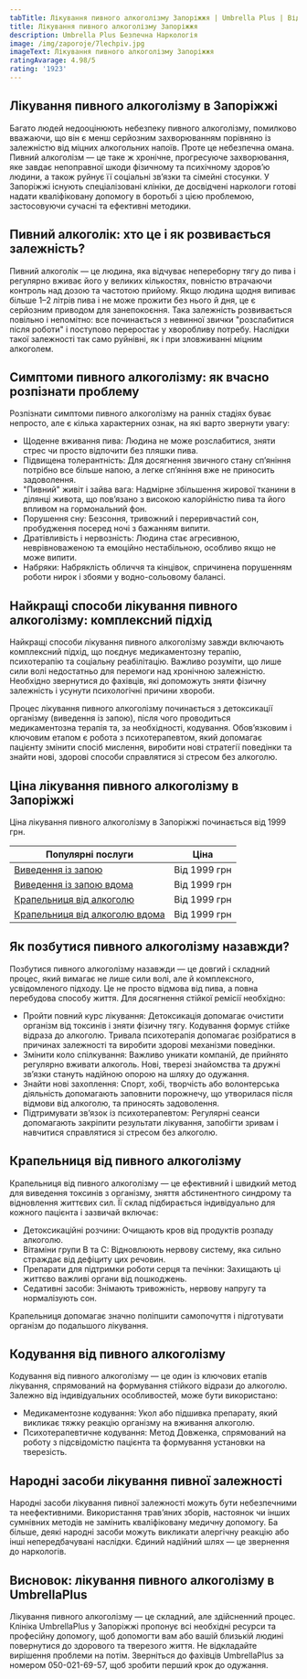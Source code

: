 ```yaml
---
tabTitle: Лікування пивного алкоголізму Запоріжжя | Umbrella Plus | Від 1999 грн
title: Лікування пивного алкоголізму Запоріжжя
description: Umbrella Plus Безпечна Наркологія
image: /img/zaporoje/7lechpiv.jpg
imageText: Лікування пивного алкоголізму Запоріжжя
ratingAvarage: 4.98/5
rating: '1923'
---
```


## Лікування пивного алкоголізму в Запоріжжі

Багато людей недооцінюють небезпеку пивного алкоголізму, помилково вважаючи, що він є менш серйозним захворюванням порівняно із залежністю від міцних алкогольних напоїв. Проте це небезпечна омана. Пивний алкоголізм — це таке ж хронічне, прогресуюче захворювання, яке завдає непоправної шкоди фізичному та психічному здоров’ю людини, а також руйнує її соціальні зв’язки та сімейні стосунки. У Запоріжжі існують спеціалізовані клініки, де досвідчені наркологи готові надати кваліфіковану допомогу в боротьбі з цією проблемою, застосовуючи сучасні та ефективні методики.

## Пивний алкоголік: хто це і як розвивається залежність?

Пивний алкоголік — це людина, яка відчуває непереборну тягу до пива і регулярно вживає його у великих кількостях, повністю втрачаючи контроль над дозою та частотою прийому. Якщо людина щодня випиває більше 1–2 літрів пива і не може прожити без нього й дня, це є серйозним приводом для занепокоєння. Така залежність розвивається повільно і непомітно: все починається з невинної звички "розслабитися після роботи" і поступово переростає у хворобливу потребу. Наслідки такої залежності так само руйнівні, як і при зловживанні міцним алкоголем.

## Симптоми пивного алкоголізму: як вчасно розпізнати проблему

Розпізнати симптоми пивного алкоголізму на ранніх стадіях буває непросто, але є кілька характерних ознак, на які варто звернути увагу:

* Щоденне вживання пива: Людина не може розслабитися, зняти стрес чи просто відпочити без пляшки пива. 
* Підвищена толерантність: Для досягнення звичного стану сп’яніння потрібно все більше напою, а легке сп’яніння вже не приносить задоволення. 
* "Пивний" живіт і зайва вага: Надмірне збільшення жирової тканини в ділянці живота, що пов’язано з високою калорійністю пива та його впливом на гормональний фон. 
* Порушення сну: Безсоння, тривожний і переривчастий сон, пробудження посеред ночі з бажанням випити. 
* Дратівливість і нервозність: Людина стає агресивною, неврівноваженою та емоційно нестабільною, особливо якщо не може випити. 
* Набряки: Набряклість обличчя та кінцівок, спричинена порушенням роботи нирок і збоями у водно-сольовому балансі. 

## Найкращі способи лікування пивного алкоголізму: комплексний підхід

Найкращі способи лікування пивного алкоголізму завжди включають комплексний підхід, що поєднує медикаментозну терапію, психотерапію та соціальну реабілітацію. Важливо розуміти, що лише сили волі недостатньо для перемоги над хронічною залежністю. Необхідно звернутися до фахівців, які допоможуть зняти фізичну залежність і усунути психологічні причини хвороби.

Процес лікування пивного алкоголізму починається з детоксикації організму (виведення із запою), після чого проводиться медикаментозна терапія та, за необхідності, кодування. Обов’язковим і ключовим етапом є робота з психотерапевтом, який допомагає пацієнту змінити спосіб мислення, виробити нові стратегії поведінки та знайти нові, здорові способи справлятися зі стресом без алкоголю.

## Ціна лікування пивного алкоголізму в Запоріжжі

Ціна лікування пивного алкоголізму в Запоріжжі починається від 1999 грн.

| Популярні послуги                                                                                                        | Ціна         |
| ------------------------------------------------------------------------------------------------------------------------ | ------------ |
| [Виведення із запою](https://umbrella-plus.com.ua/uk/zaporozie/vivod-iz-zapoia-zaparoje-ua/)                             | Від 1999 грн |
| [Виведення із запою вдома](https://umbrella-plus.com.ua/uk/zaporozie/vivod-iz-zapoia-na-domy-zaporozhye-ua/)             | Від 1999 грн |
| [Крапельниця від алкоголю](https://umbrella-plus.com.ua/uk/zaporozie/kapelnica_ot_alkogola_zaporozhye-ua/)               | Від 1999 грн |
| [Крапельниця від алкоголю вдома](https://umbrella-plus.com.ua/uk/zaporozie/kapelnica_ot_alkogola_na_domy_zaporozhye-ua/) | Від 1999 грн |

## Як позбутися пивного алкоголізму назавжди?

Позбутися пивного алкоголізму назавжди — це довгий і складний процес, який вимагає не лише сили волі, але й комплексного, усвідомленого підходу. Це не просто відмова від пива, а повна перебудова способу життя. Для досягнення стійкої ремісії необхідно:

* Пройти повний курс лікування: Детоксикація допомагає очистити організм від токсинів і зняти фізичну тягу. Кодування формує стійке відраза до алкоголю. Тривала психотерапія допомагає розібратися в причинах залежності та виробити здорові механізми поведінки. 
* Змінити коло спілкування: Важливо уникати компаній, де прийнято регулярно вживати алкоголь. Нові, тверезі знайомства та дружні зв’язки стануть надійною опорою на шляху до одужання. 
* Знайти нові захоплення: Спорт, хобі, творчість або волонтерська діяльність допомагають заповнити порожнечу, що утворилася після відмови від алкоголю, та приносять задоволення. 
* Підтримувати зв’язок із психотерапевтом: Регулярні сеанси допомагають закріпити результати лікування, запобігти зривам і навчитися справлятися зі стресом без алкоголю. 

## Крапельниця від пивного алкоголізму

Крапельниця від пивного алкоголізму — це ефективний і швидкий метод для виведення токсинів з організму, зняття абстинентного синдрому та відновлення життєвих сил. Її склад підбирається індивідуально для кожного пацієнта і зазвичай включає:

* Детоксикаційні розчини: Очищають кров від продуктів розпаду алкоголю. 
* Вітаміни групи B та C: Відновлюють нервову систему, яка сильно страждає від дефіциту цих речовин. 
* Препарати для підтримки роботи серця та печінки: Захищають ці життєво важливі органи від пошкоджень. 
* Седативні засоби: Знімають тривожність, нервову напругу та нормалізують сон. 

Крапельниця допомагає значно поліпшити самопочуття і підготувати організм до подальшого лікування.

## Кодування від пивного алкоголізму

Кодування від пивного алкоголізму — це один із ключових етапів лікування, спрямований на формування стійкого відрази до алкоголю. Залежно від індивідуальних особливостей, може бути використано:

* Медикаментозне кодування: Укол або підшивка препарату, який викликає тяжку реакцію організму на вживання алкоголю. 
* Психотерапевтичне кодування: Метод Довженка, спрямований на роботу з підсвідомістю пацієнта та формування установки на тверезість. 

## Народні засоби лікування пивної залежності

Народні засоби лікування пивної залежності можуть бути небезпечними та неефективними. Використання трав’яних зборів, настоянок чи інших сумнівних методів не замінить кваліфіковану медичну допомогу. Ба більше, деякі народні засоби можуть викликати алергічну реакцію або інші непередбачувані наслідки. Єдиний надійний шлях — це звернення до наркологів.

## Висновок: лікування пивного алкоголізму в UmbrellaPlus

Лікування пивного алкоголізму — це складний, але здійсненний процес. Клініка UmbrellaPlus у Запоріжжі пропонує всі необхідні ресурси та професійну допомогу, щоб допомогти вам або вашій близькій людині повернутися до здорового та тверезого життя. Не відкладайте вирішення проблеми на потім. Зверніться до фахівців UmbrellaPlus за номером 050-021-69-57, щоб зробити перший крок до одужання.
